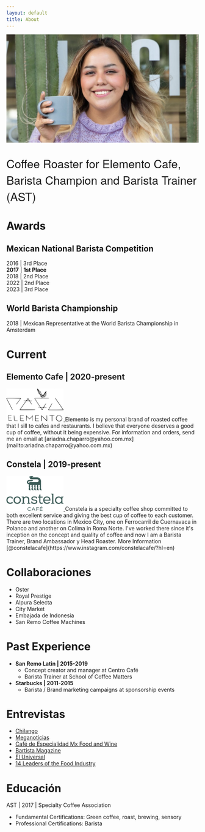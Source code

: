 ```yaml
---
layout: default
title: About
---
```



<img src="/assets/images/Ariadna-Chaparro_barista-1024x576.jpg" alt="Portrait of Ariadna Chaparro" style="width:90vw">

<p style="font-size:30px;font-family: 'Architects Daughter', 'Helvetica Neue', Helvetica, Arial, serif;">Coffee Roaster for Elemento Cafe, Barista Champion and Barista Trainer (AST) </p>

# Awards
## Mexican National Barista Competition
2016 | 3rd Place  
__2017__ | __1st Place__  
2018 | 2nd Place  
2022 | 2nd Place  
2023 | 3rd Place  

## World Barista Championship
2018 | Mexican Representative at the World Barista Championship in Amsterdam


# Current

## Elemento Cafe | 2020-present
<a href="https://www.instagram.com/elementocafe/">
<img src="/assets/images/elemento.png" alt="Constela Cafe Logo" style="width:150px">
</a>  
Elemento is my personal brand of roasted coffee that I sill to cafes and restaurants.  
I believe that everyone deserves a good cup of coffee, without it being expensive.  
For information and orders, send me an email at [ariadna.chaparro@yahoo.com.mx](mailto:ariadna.chaparro@yahoo.com.mx)

## Constela | 2019-present
<a href="https://www.instagram.com/constelacafe/?hl=en">
<img src="/assets/images/constela-cafe-logo-green-pronto.png" alt="Constela Cafe Logo" style="width:150px">
</a>
Constela is a specialty coffee shop committed to both excellent service and giving the best cup of coffee to each customer. There are two locations in Mexico City, one on Ferrocarril de Cuernavaca in Polanco and another on Colima in Roma Norte.  
I've worked there since it's inception on the concept and quality of coffee and now I am a Barista Trainer, Brand Ambassador y Head Roaster.  
More Information [@constelacafe](https://www.instagram.com/constelacafe/?hl=en)

# Collaboraciones

* Oster
* Royal Prestige
* Alpura Selecta
* City Market
* Embajada de Indonesia
* San Remo Coffee Machines


# Past Experience
* __San Remo Latin \| 2015-2019__
  * Concept creator and manager at Centro Café
  * Barista Trainer at School of Coffee Matters 
* __Starbucks \| 2011-2015__
  * Barista / Brand marketing campaigns at sponsorship events


# Entrevistas
* [ Chilango ](https://www.chilango.com/comida/a-que-sabe-un-buen-cafe-ariadna-chaparro-campeona-barista-responde/)
* [ Meganoticias ](https://www.meganoticias.mx/tepic/noticia/ariadna-chaparro-barista-campeona-fiel-al-cafe-nacional/39609)
* [ Café de Especialidad Mx ](https://www.youtube.com/watch?v=Uzjo9WceM7k)
   [Food and Wine](https://www.pressreader.com/mexico/food-wine-en-espanol/20190601/282291026815757)
* [Bartista Magazine](https://www.baristamagazine.com/10-minutes-with-mexican-barista-champion-ariadna-chaparro/)
* [El Universal](https://www.eluniversal.com.mx/menu/como-elegir-el-cafe-ideal/)
* [14 Leaders of the Food Industry](https://www.eluniversal.com.mx/menu/las-mujeres-mexicanas-y-la-alimentacion/)


# Educación

AST | 2017 | Specialty Coffee Association
* Fundamental Certifications: Green coffee, roast, brewing, sensory 
* Professional Certifications: Barista 

